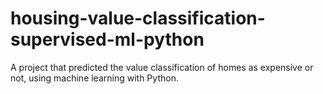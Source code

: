 # housing-value-classification-supervised-ml-python
A project that predicted the value classification of homes as expensive or not, using machine learning with Python.
